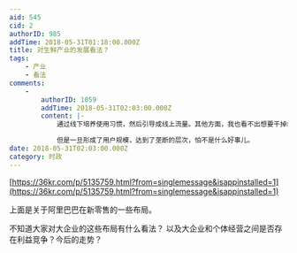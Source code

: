 ```yaml
---
aid: 545
cid: 2
authorID: 985
addTime: 2018-05-31T01:18:00.000Z
title: 对生鲜产业的发展看法？
tags:
    - 产业
    - 看法
comments:
    -
        authorID: 1059
        addTime: 2018-05-31T02:03:00.000Z
        content: |-
            通过线下培养使用习惯，然后引导成线上流量。其他方面，我也看不出想要干掉线下店铺的意思。不过确实弯道超车，对很多线下店铺造成了很大的影响。

            但是一旦形成了用户规模，达到了垄断的层次，怕不是什么好事儿。
date: 2018-05-31T02:03:00.000Z
category: 时政
---
```


[https://36kr.com/p/5135759.html?from=singlemessage&isappinstalled=1](https://36kr.com/p/5135759.html?from=singlemessage&isappinstalled=1)

上面是关于阿里巴巴在新零售的一些布局。

不知道大家对大企业的这些布局有什么看法？ 以及大企业和个体经营之间是否存在利益竞争？今后的走势？
